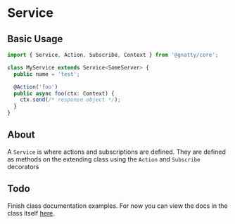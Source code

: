 # Service

## Basic Usage

```ts
import { Service, Action, Subscribe, Context } from '@gnatty/core';

class MyService extends Service<SomeServer> {
  public name = 'test';

  @Action('foo')
  public async foo(ctx: Context) {
    ctx.send(/* response object */);
  }
}
```

## About

A `Service` is where actions and subscriptions are defined. They are defined as
methods on the extending class using the `Action` and `Subscribe` decorators

## Todo

Finish class documentation examples. For now you can view the docs in the class
itself [here](/packages/core/src/Service.ts).
